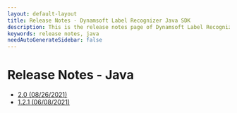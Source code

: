 ```yaml
---
layout: default-layout
title: Release Notes - Dynamsoft Label Recognizer Java SDK
description: This is the release notes page of Dynamsoft Label Recognizer for Java SDK.
keywords: release notes, java
needAutoGenerateSidebar: false
---
```


# Release Notes - Java

- [2.0 (08/26/2021)](java-2.md#20-08262021)
- [1.2.1 (06/08/2021)](java-1.md#121-06082021)
